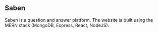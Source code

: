 ## Saben

Saben is a question and answer platform. The website is built using the MERN stack (MongoDB, Express, React, NodeJS).
